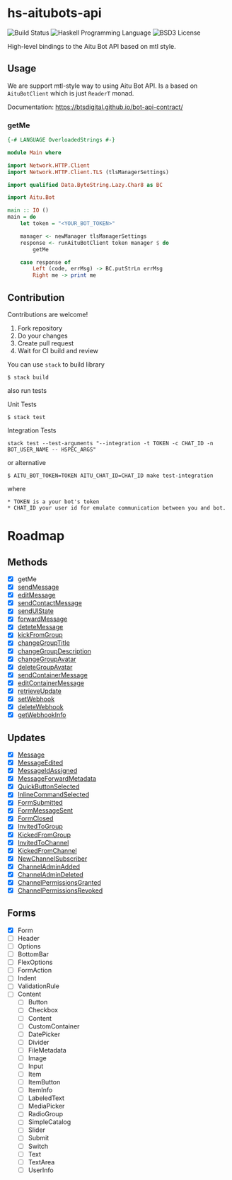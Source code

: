 # hs-aitubots-api

![Build Status](https://img.shields.io/circleci/project/avatar29A/hs-aitubots-api.svg)
![Haskell Programming Language](https://img.shields.io/badge/language-Haskell-blue.svg)
![BSD3 License](http://img.shields.io/badge/license-BSD3-brightgreen.svg)

High-level bindings to the Aitu Bot API based on mtl style.

## Usage

We are support mtl-style way to using Aitu Bot API. Is a based on `AituBotClient` which is just `ReaderT` monad.

Documentation: https://btsdigital.github.io/bot-api-contract/

### getMe

```haskell
{-# LANGUAGE OverloadedStrings #-}

module Main where

import Network.HTTP.Client
import Network.HTTP.Client.TLS (tlsManagerSettings)

import qualified Data.ByteString.Lazy.Char8 as BC

import Aitu.Bot

main :: IO ()
main = do
    let token = "<YOUR_BOT_TOKEN>"

    manager <- newManager tlsManagerSettings
    response <- runAituBotClient token manager $ do 
        getMe

    case response of
        Left (code, errMsg) -> BC.putStrLn errMsg
        Right me -> print me
```

## Contribution

Contributions are welcome!

1. Fork repository
2. Do your changes
3. Create pull request
4. Wait for CI build and review

You can use `stack` to build library 

```
$ stack build
```

also run tests

Unit Tests

```
$ stack test
```

Integration Tests

```
stack test --test-arguments "--integration -t TOKEN -c CHAT_ID -n BOT_USER_NAME -- HSPEC_ARGS"
```

or alternative

```
$ AITU_BOT_TOKEN=TOKEN AITU_CHAT_ID=CHAT_ID make test-integration
```

where

    * TOKEN is a your bot's token
    * CHAT_ID your user id for emulate communication between you and bot.

# Roadmap

## Methods

- [x] getMe
- [x] [sendMessage](https://btsdigital.github.io/bot-api-contract/SendMessage.html)
- [x] [editMessage](https://btsdigital.github.io/bot-api-contract/EditMessage.html)
- [x] [sendContactMessage](https://btsdigital.github.io/bot-api-contract/SendContactMessage.html)
- [x] [sendUIState](https://btsdigital.github.io/bot-api-contract/SendUiState.html)
- [x] [forwardMessage](https://btsdigital.github.io/bot-api-contract/ForwardMessage.html)
- [x] [deteteMessage](https://btsdigital.github.io/bot-api-contract/DeleteMessage.html)
- [x] [kickFromGroup](https://btsdigital.github.io/bot-api-contract/KickFromGroup.html)
- [x] [changeGroupTitle](https://btsdigital.github.io/bot-api-contract/ChangeGroupTitle.html)
- [x] [changeGroupDescription](https://btsdigital.github.io/bot-api-contract/ChangeGroupDescription.html)
- [x] [changeGroupAvatar](https://btsdigital.github.io/bot-api-contract/ChangeGroupAvatar.html)
- [x] [deleteGroupAvatar](https://btsdigital.github.io/bot-api-contract/ChangeGroupAvatar.html)
- [x] [sendContainerMessage](https://btsdigital.github.io/bot-api-contract/SendContainerMessage.html)
- [x] [editContainerMessage](https://btsdigital.github.io/bot-api-contract/EditContainerMessage.html)
- [x] [retrieveUpdate](https://btsdigital.github.io/bot-api-contract/retrieveUpdate.html)
- [x] [setWebhook](https://btsdigital.github.io/bot-api-contract/setwebhook.html)
- [x] [deleteWebhook](https://btsdigital.github.io/bot-api-contract/deletewebhook.html)
- [x] [getWebhookInfo](https://btsdigital.github.io/bot-api-contract/getwebhookinfo.html)

## Updates

- [x] [Message](https://btsdigital.github.io/bot-api-contract/message.html)
- [x] [MessageEdited](https://btsdigital.github.io/bot-api-contract/messageedited.html)
- [x] [MessageIdAssigned](https://btsdigital.github.io/bot-api-contract/messageidassigned.html)
- [x] [MessageForwardMetadata](https://btsdigital.github.io/bot-api-contract/messageforwardmetadata.html)
- [x] [QuickButtonSelected](https://btsdigital.github.io/bot-api-contract/quickbuttonselected.html)
- [x] [InlineCommandSelected](https://btsdigital.github.io/bot-api-contract/inlinecommandselected.html)
- [x] [FormSubmitted](https://btsdigital.github.io/bot-api-contract/formsubmitted.html)
- [x] [FormMessageSent](https://btsdigital.github.io/bot-api-contract/formmessagesent.html)
- [x] [FormClosed](https://btsdigital.github.io/bot-api-contract/formclosed.html)
- [x] [InvitedToGroup](https://btsdigital.github.io/bot-api-contract/invitedtogroup.html)
- [x] [KickedFromGroup](https://btsdigital.github.io/bot-api-contract/kickedfromgroup.html)
- [x] [InvitedToChannel](https://btsdigital.github.io/bot-api-contract/invitedtochannel.html)
- [x] [KickedFromChannel](https://btsdigital.github.io/bot-api-contract/kickedfromchannel.html)
- [x] [NewChannelSubscriber](https://btsdigital.github.io/bot-api-contract/newchannelsubscriber.html)
- [x] [ChannelAdminAdded](https://btsdigital.github.io/bot-api-contract/channeladminadded.html)
- [x] [ChannelAdminDeleted](https://btsdigital.github.io/bot-api-contract/channeladmindeleted.html)
- [x] [ChannelPermissionsGranted](https://btsdigital.github.io/bot-api-contract/channelpermissionsgranted.html)
- [x] [ChannelPermissionsRevoked](https://btsdigital.github.io/bot-api-contract/channelpermissionsrevoked.html)

## Forms

- [x] Form
- [ ] Header
- [ ] Options
- [ ] BottomBar
- [ ] FlexOptions
- [ ] FormAction
- [ ] Indent
- [ ] ValidationRule
- [ ] Content
    - [ ] Button
    - [ ] Checkbox
    - [ ] Content
    - [ ] CustomContainer
    - [ ] DatePicker
    - [ ] Divider
    - [ ] FileMetadata
    - [ ] Image
    - [ ] Input
    - [ ] Item
    - [ ] ItemButton
    - [ ] ItemInfo
    - [ ] LabeledText
    - [ ] MediaPicker
    - [ ] RadioGroup
    - [ ] SimpleCatalog
    - [ ] Slider
    - [ ] Submit
    - [ ] Switch
    - [ ] Text
    - [ ] TextArea
    - [ ] UserInfo